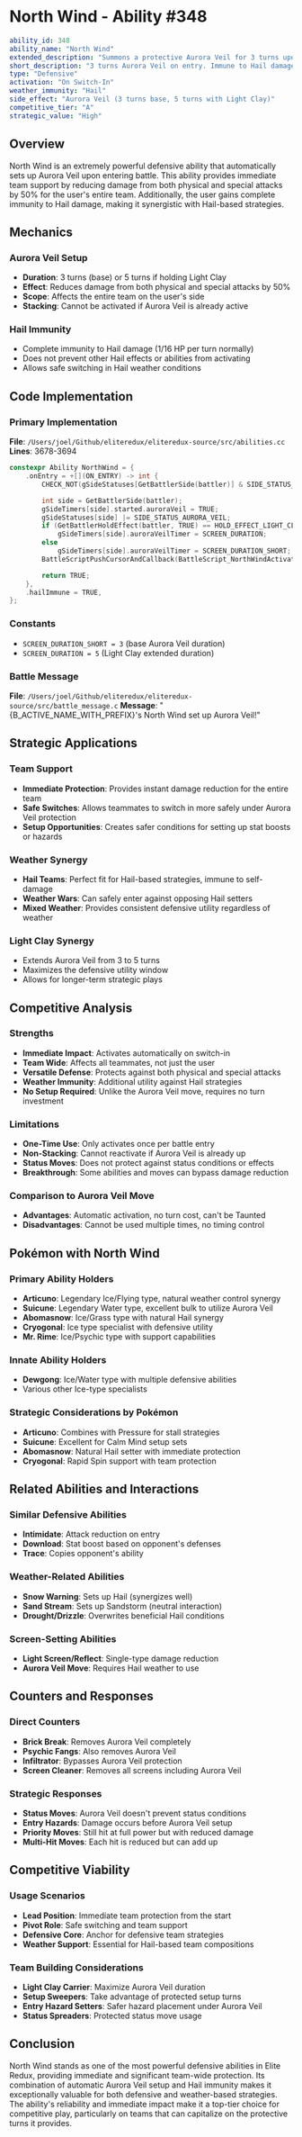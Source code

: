 # North Wind - Ability #348

```yaml
ability_id: 348
ability_name: "North Wind"
extended_description: "Summons a protective Aurora Veil for 3 turns upon entering battle, reducing damage from both physical and special attacks by 50%. The wielder is completely immune to Hail damage and weather effects. This ability provides immediate team-wide defensive support without requiring turn investment."
short_description: "3 turns Aurora Veil on entry. Immune to Hail damage."
type: "Defensive"
activation: "On Switch-In"
weather_immunity: "Hail"
side_effect: "Aurora Veil (3 turns base, 5 turns with Light Clay)"
competitive_tier: "A"
strategic_value: "High"
```

## Overview

North Wind is an extremely powerful defensive ability that automatically sets up Aurora Veil upon entering battle. This ability provides immediate team support by reducing damage from both physical and special attacks by 50% for the user's entire team. Additionally, the user gains complete immunity to Hail damage, making it synergistic with Hail-based strategies.

## Mechanics

### Aurora Veil Setup
- **Duration**: 3 turns (base) or 5 turns if holding Light Clay
- **Effect**: Reduces damage from both physical and special attacks by 50%
- **Scope**: Affects the entire team on the user's side
- **Stacking**: Cannot be activated if Aurora Veil is already active

### Hail Immunity
- Complete immunity to Hail damage (1/16 HP per turn normally)
- Does not prevent other Hail effects or abilities from activating
- Allows safe switching in Hail weather conditions

## Code Implementation

### Primary Implementation
**File**: `/Users/joel/Github/eliteredux/eliteredux-source/src/abilities.cc`
**Lines**: 3678-3694

```cpp
constexpr Ability NorthWind = {
    .onEntry = +[](ON_ENTRY) -> int {
        CHECK_NOT(gSideStatuses[GetBattlerSide(battler)] & SIDE_STATUS_AURORA_VEIL)

        int side = GetBattlerSide(battler);
        gSideTimers[side].started.auroraVeil = TRUE;
        gSideStatuses[side] |= SIDE_STATUS_AURORA_VEIL;
        if (GetBattlerHoldEffect(battler, TRUE) == HOLD_EFFECT_LIGHT_CLAY)
            gSideTimers[side].auroraVeilTimer = SCREEN_DURATION;
        else
            gSideTimers[side].auroraVeilTimer = SCREEN_DURATION_SHORT;
        BattleScriptPushCursorAndCallback(BattleScript_NorthWindActivated);

        return TRUE;
    },
    .hailImmune = TRUE,
};
```

### Constants
- `SCREEN_DURATION_SHORT = 3` (base Aurora Veil duration)
- `SCREEN_DURATION = 5` (Light Clay extended duration)

### Battle Message
**File**: `/Users/joel/Github/eliteredux/eliteredux-source/src/battle_message.c`
**Message**: "{B_ACTIVE_NAME_WITH_PREFIX}'s North Wind set up Aurora Veil!"

## Strategic Applications

### Team Support
- **Immediate Protection**: Provides instant damage reduction for the entire team
- **Safe Switches**: Allows teammates to switch in more safely under Aurora Veil protection
- **Setup Opportunities**: Creates safer conditions for setting up stat boosts or hazards

### Weather Synergy
- **Hail Teams**: Perfect fit for Hail-based strategies, immune to self-damage
- **Weather Wars**: Can safely enter against opposing Hail setters
- **Mixed Weather**: Provides consistent defensive utility regardless of weather

### Light Clay Synergy
- Extends Aurora Veil from 3 to 5 turns
- Maximizes the defensive utility window
- Allows for longer-term strategic plays

## Competitive Analysis

### Strengths
- **Immediate Impact**: Activates automatically on switch-in
- **Team Wide**: Affects all teammates, not just the user
- **Versatile Defense**: Protects against both physical and special attacks
- **Weather Immunity**: Additional utility against Hail strategies
- **No Setup Required**: Unlike the Aurora Veil move, requires no turn investment

### Limitations
- **One-Time Use**: Only activates once per battle entry
- **Non-Stacking**: Cannot reactivate if Aurora Veil is already up
- **Status Moves**: Does not protect against status conditions or effects
- **Breakthrough**: Some abilities and moves can bypass damage reduction

### Comparison to Aurora Veil Move
- **Advantages**: Automatic activation, no turn cost, can't be Taunted
- **Disadvantages**: Cannot be used multiple times, no timing control

## Pokémon with North Wind

### Primary Ability Holders
- **Articuno**: Legendary Ice/Flying type, natural weather control synergy
- **Suicune**: Legendary Water type, excellent bulk to utilize Aurora Veil
- **Abomasnow**: Ice/Grass type with natural Hail synergy
- **Cryogonal**: Ice type specialist with defensive utility
- **Mr. Rime**: Ice/Psychic type with support capabilities

### Innate Ability Holders
- **Dewgong**: Ice/Water type with multiple defensive abilities
- Various other Ice-type specialists

### Strategic Considerations by Pokémon
- **Articuno**: Combines with Pressure for stall strategies
- **Suicune**: Excellent for Calm Mind setup sets
- **Abomasnow**: Natural Hail setter with immediate protection
- **Cryogonal**: Rapid Spin support with team protection

## Related Abilities and Interactions

### Similar Defensive Abilities
- **Intimidate**: Attack reduction on entry
- **Download**: Stat boost based on opponent's defenses
- **Trace**: Copies opponent's ability

### Weather-Related Abilities
- **Snow Warning**: Sets up Hail (synergizes well)
- **Sand Stream**: Sets up Sandstorm (neutral interaction)
- **Drought/Drizzle**: Overwrites beneficial Hail conditions

### Screen-Setting Abilities
- **Light Screen/Reflect**: Single-type damage reduction
- **Aurora Veil Move**: Requires Hail weather to use

## Counters and Responses

### Direct Counters
- **Brick Break**: Removes Aurora Veil completely
- **Psychic Fangs**: Also removes Aurora Veil
- **Infiltrator**: Bypasses Aurora Veil protection
- **Screen Cleaner**: Removes all screens including Aurora Veil

### Strategic Responses
- **Status Moves**: Aurora Veil doesn't prevent status conditions
- **Entry Hazards**: Damage occurs before Aurora Veil setup
- **Priority Moves**: Still hit at full power but with reduced damage
- **Multi-Hit Moves**: Each hit is reduced but can add up

## Competitive Viability

### Usage Scenarios
- **Lead Position**: Immediate team protection from the start
- **Pivot Role**: Safe switching and team support
- **Defensive Core**: Anchor for defensive team strategies
- **Weather Support**: Essential for Hail-based team compositions

### Team Building Considerations
- **Light Clay Carrier**: Maximize Aurora Veil duration
- **Setup Sweepers**: Take advantage of protected setup turns
- **Entry Hazard Setters**: Safer hazard placement under Aurora Veil
- **Status Spreaders**: Protected status move usage

## Conclusion

North Wind stands as one of the most powerful defensive abilities in Elite Redux, providing immediate and significant team-wide protection. Its combination of automatic Aurora Veil setup and Hail immunity makes it exceptionally valuable for both defensive and weather-based strategies. The ability's reliability and immediate impact make it a top-tier choice for competitive play, particularly on teams that can capitalize on the protective turns it provides.